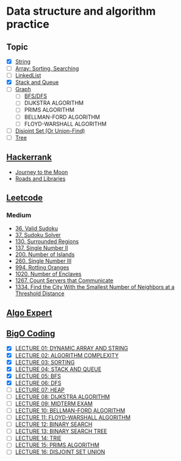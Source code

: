 # Data structure and algorithm practice

## Topic

- [x] [String](https://developer.mozilla.org/vi/docs/Web/JavaScript/Reference/Global_Objects/String)
- [ ] [Array: Sorting, Searching](https://leetcode.com/tag/array/)
- [ ] [LinkedList](https://www.geeksforgeeks.org/data-structures/linked-list/)
- [x] [Stack and Queue](https://www.geeksforgeeks.org/difference-between-stack-and-queue-data-structures/)
- [ ] [Graph](https://www.geeksforgeeks.org/graph-data-structure-and-algorithms/)
  - [ ] [BFS/DFS](https://www.geeksforgeeks.org/difference-between-bfs-and-dfs/)
  - [ ] DIJKSTRA ALGORITHM
  - [ ] PRIMS ALGORITHM
  - [ ] BELLMAN-FORD ALGORITHM
  - [ ] FLOYD-WARSHALL ALGORITHM
- [ ] [Disjoint Set (Or Union-Find)](https://www.geeksforgeeks.org/union-find/)
- [ ] [Tree](TODO)

## [Hackerrank](https://www.hackerrank.com/domains/algorithms?filters%5Bsubdomains%5D%5B%5D=graph-theory&filters%5Bstatus%5D%5B%5D=unsolved&badge_type=problem-solving)

- [Journey to the Moon](hackerrank/hackerrank-journeyToMoon.js)
- [Roads and Libraries](hackerrank/hackerrank-roadsAndLibraries.js)

## [Leetcode](https://leetcode.com/problemset/algorithms/)

### Medium

- [36. Valid Sudoku](leetcode/medium/36.%20Valid%20Sudoku.js)
- [37. Sudoku Solver](leetcode/medium/37.%20Sudoku%20Solver.js)
- [130. Surrounded Regions](leetcode/medium/130.%20Surrounded%20Regions.js)
- [137. Single Number II](leetcode/medium/137.%20Single%20Number%20II.js)
- [200. Number of Islands](leetcode/medium/200.%20Number%20of%20Islands.js)
- [260. Single Number III](leetcode/medium/260.%20Single%20Number%20III.js)
- [994. Rotting Oranges](leetcode/medium/994.%20Rotting%20Oranges.js)
- [1020. Number of Enclaves](leetcode/medium/1020.%20Number%20of%20Enclaves.js)
- [1267. Count Servers that Communicate](leetcode/medium/1020.%20Number%20of%20Enclaves.js)
- [1334. Find the City With the Smallest Number of Neighbors at a Threshold Distance](leetcode/medium/1267.%20Count%20Servers%20that%20Communicate.js)

## [Algo Expert](https://www.algoexpert.io/questions)

## [BigO Coding](https://bigocoder.com/courses/BLUE23)

- [x] [LECTURE 01: DYNAMIC ARRAY AND STRING](bigo-coding/LECTURE%2001:%20DYNAMIC%20ARRAY%20AND%20STRING)
- [x] [LECTURE 02: ALGORITHM COMPLEXITY](bigo-coding/LECTURE%2002:%20ALGORITHM%20COMPLEXITY)
- [x] [LECTURE 03: SORTING](bigo-coding/LECTURE%2003:%20SORTING)
- [x] [LECTURE 04: STACK AND QUEUE](bigo-coding/LECTURE%2004:%20STACK%20AND%20QUEUE)
- [x] [LECTURE 05: BFS](bigo-coding/LECTURE%2005:%20BFS)
- [x] [LECTURE 06: DFS](bigo-coding/LECTURE%2006:%20DFS/)
- [ ] [LECTURE 07: HEAP](bigo-coding/)
- [ ] [LECTURE 08: DIJKSTRA ALGORITHM](bigo-coding/)
- [ ] [LECTURE 09: MIDTERM EXAM](bigo-coding/LECTURE%2009:%20MIDTERM%20EXAM)
- [ ] [LECTURE 10: BELLMAN-FORD ALGORITHM](bigo-coding/)
- [ ] [LECTURE 11: FLOYD-WARSHALL ALGORITHM](bigo-coding/)
- [ ] [LECTURE 12: BINARY SEARCH](bigo-coding/LECTURE%2012:%20BINARY%20SEARCH)
- [ ] [LECTURE 13: BINARY SEARCH TREE](bigo-coding/)
- [ ] [LECTURE 14: TRIE](bigo-coding/)
- [ ] [LECTURE 15: PRIMS ALGORITHM](bigo-coding/LECTURE%2015:%20PRIMS%20ALGORITHM)
- [ ] [LECTURE 16: DISJOINT SET UNION](bigo-coding/LECTURE%2016:%20DISJOINT%20SET%20UNION)
